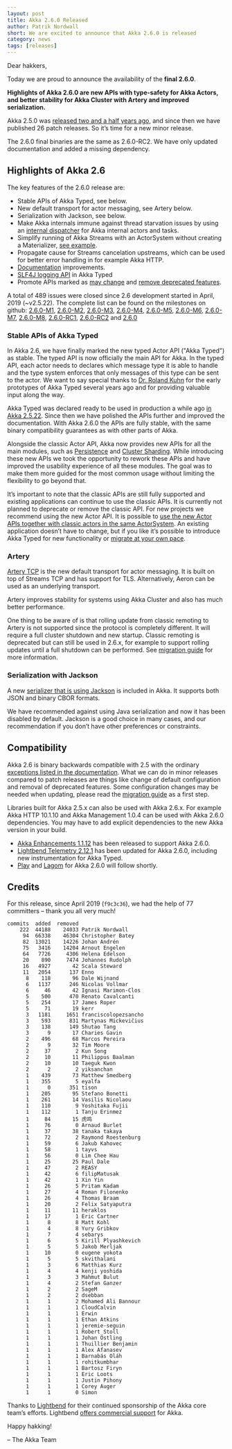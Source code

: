```yaml
---
layout: post
title: Akka 2.6.0 Released
author: Patrik Nordwall
short: We are excited to announce that Akka 2.6.0 is released
category: news
tags: [releases]
---
```


Dear hakkers,

Today we are proud to announce the availability of the **final 2.6.0**.

**Highlights of Akka 2.6.0 are new APIs with type-safety for Akka Actors, and better stability for Akka Cluster with Artery and improved serialization.**

Akka 2.5.0 was [released two and a half years ago](https://akka.io/blog/news/2017/04/13/akka-2.5.0-released), and since then we have published 26 patch releases. So it’s time for a new minor release.

The 2.6.0 final binaries are the same as 2.6.0-RC2. We have only updated documentation and added a missing dependency.

## Highlights of Akka 2.6

The key features of the 2.6.0 release are:

* Stable APIs of Akka Typed, see below.
* New default transport for actor messaging, see Artery below.
* Serialization with Jackson, see below.
* Make Akka internals immune against thread starvation issues by using an [internal dispatcher](https://doc.akka.io/docs/akka/2.6/typed/dispatchers.html#internal-dispatcher) for Akka internal actors and tasks.
* Simplify running of Akka Streams with an ActorSystem without creating a Materializer, [see example](https://doc.akka.io/docs/akka/2.6/stream/stream-quickstart.html#first-steps).
* Propagate cause for Streams cancelation upstreams, which can be used for better error handling in for example Akka HTTP.
* [Documentation](https://doc.akka.io/docs/akka/2.6/index.html) improvements.
* [SLF4J logging API](https://doc.akka.io/docs/akka/2.6/typed/logging.html) in Akka Typed
* Promote APIs marked as [may change](https://doc.akka.io/docs/akka/2.6/common/may-change.html) and [remove deprecated features](https://doc.akka.io/docs/akka/2.6/project/migration-guide-2.5.x-2.6.x.html#removed-features-that-were-deprecated).

A total of 489 issues were closed since 2.6 development started in April, 2019 (~v2.5.22). The complete list can be found on the milestones on github: [2.6.0-M1](https://github.com/akka/akka/milestone/140?closed=1), [2.6.0-M2](https://github.com/akka/akka/milestone/141?closed=1), [2.6.0-M3](https://github.com/akka/akka/milestone/143?closed=1), [2.6.0-M4](https://github.com/akka/akka/milestone/144?closed=1), [2.6.0-M5](https://github.com/akka/akka/milestone/145?closed=1), [2.6.0-M6](https://github.com/akka/akka/milestone/146?closed=1), [2.6.0-M7](https://github.com/akka/akka/milestone/148?closed=1), [2.6.0-M8](https://github.com/akka/akka/milestone/150?closed=1), [2.6.0-RC1](https://github.com/akka/akka/milestone/151?closed=1), [2.6.0-RC2](https://github.com/akka/akka/milestone/154?closed=1) and [2.6.0](https://github.com/akka/akka/milestone/155?closed=1)

### Stable APIs of Akka Typed

In Akka 2.6, we have finally marked the new typed Actor API ("Akka Typed") as stable. The typed API is now officially the main API for Akka. In the typed API, each actor needs to declares which message type it is able to handle and the type system enforces that only messages of this type can be sent to the actor. We want to say special thanks to [Dr. Roland Kuhn](https://github.com/rkuhn) for the early prototypes of Akka Typed several years ago and for providing valuable input along the way.

Akka Typed was declared ready to be used in production a while ago [in Akka 2.5.22](https://akka.io/blog/news/2019/04/10/akka-tyoed-prod-ready). Since then we have polished the APIs further and improved the documentation. With Akka 2.6.0 the APIs
are fully stable, with the same binary compatibility guarantees as with other parts of Akka.

Alongside the classic Actor API, Akka now provides new APIs for all the main modules, such as [Persistence](https://doc.akka.io/docs/akka/2.6/typed/index-persistence.html) and
[Cluster Sharding](https://doc.akka.io/docs/akka/2.6/typed/cluster-sharding.html). While introducing these new APIs we took the opportunity to rework these APIs and have improved the usability experience of all these modules. The goal was to make them more guided for the most common usage without limiting the flexibility to go beyond that.

It’s important to note that the classic APIs are still fully supported and existing applications can
continue to use the classic APIs. It is currently not planned to deprecate or remove the classic API. For new projects we recommend using the new Actor API. It is possible to [use the new Actor APIs together with classic actors in the same ActorSystem](https://doc.akka.io/docs/akka/2.6/typed/coexisting.html). An existing application doesn’t have to change, but if you like it’s possible to introduce Akka Typed for new functionality or [migrate at your own pace](https://doc.akka.io/docs/akka/2.6/typed/from-classic.html).


### Artery

[Artery TCP](https://doc.akka.io/docs/akka/2.6/remoting-artery.html) is the new default transport for actor messaging. It is built on top of Streams TCP and has support for TLS. Alternatively, Aeron can be used as an underlying transport.

Artery improves stability for systems using Akka Cluster and also has much better performance.

One thing to be aware of is that rolling update from classic remoting to Artery is not supported since the protocol is completely different. It will require a full cluster shutdown and new startup. Classic remoting is deprecated but can still be used in 2.6.x, for example to support rolling updates until a full shutdown can be performed. See [migration guide](https://doc.akka.io/docs/akka/2.6/project/migration-guide-2.5.x-2.6.x.html#remoting) for more information.

### Serialization with Jackson

A new [serializer that is using Jackson](https://doc.akka.io/docs/akka/2.6/serialization-jackson.html) is included in Akka. It supports both JSON and binary CBOR formats.

We have recommended against using Java serialization and now it has been disabled by default. Jackson is a good choice in many cases, and our recommendation if you don’t have other preferences or constraints.

## Compatibility

Akka 2.6 is binary backwards compatible with 2.5 with the ordinary [exceptions listed in the documentation](https://doc.akka.io/docs/akka/2.6/common/binary-compatibility-rules.html). 
What we can do in minor releases compared to patch releases are things like change of default configuration and removal of deprecated features. Some configuration changes may be needed when updating, please read the [migration guide](https://doc.akka.io/docs/akka/2.6/project/migration-guide-2.5.x-2.6.x.html) as a first step.

Libraries built for Akka 2.5.x can also be used with Akka 2.6.x. For example Akka HTTP 10.1.10 and Akka Management 1.0.4 can be used with Akka 2.6.0 dependencies. You may have to add explicit dependencies to the new Akka version in your build.

* [Akka Enhancements 1.1.12](https://doc.akka.io/docs/akka-enhancements/current/) has been released to support Akka 2.6.0.
* [Lightbend Telemetry 2.12.1](https://developer.lightbend.com/docs/telemetry/current/home.html) has been updated for Akka 2.6.0, including new instrumentation for Akka Typed.
* [Play](https://www.playframework.com) and [Lagom](https://www.lagomframework.com) for Akka 2.6.0 will follow shortly.

## Credits

For this release, since April 2019 (`f9c3c36`), we had the help of 77 committers – thank you all very much!

```
commits  added  removed
    222  44188    24033 Patrik Nordwall
     94  66338    46304 Christopher Batey
     82  13021    14226 Johan Andrén
     75   3416    14204 Arnout Engelen
     64   7726     4306 Helena Edelson
     20    890     7474 Johannes Rudolph
     16   4927       42 Scala Steward
     11   2054      137 Enno
      8    118       96 Dale Wijnand
      6   1137      246 Nicolas Vollmar
      6     46       42 Ignasi Marimon-Clos
      5    500      470 Renato Cavalcanti
      5    254       17 James Roper
      5     71       19 kerr
      3   1181     1651 franciscolopezsancho
      3    593      831 Martynas Mickevičius
      3    138      149 Shutao Tang
      3      9       17 Charies Gavin
      2    496       68 Marcos Pereira
      2      9       32 Tim Moore
      2     37        2 Kun Song
      2     10       11 Philippus Baalman
      2     10       10 Taeguk Kwon
      2      2        2 yiksanchan
      1    439       73 Matthew Smedberg
      1    355        5 eyalfa
      1      0      351 tison
      1    205       95 Stefano Bonetti
      1    261       14 Vasilis Nicolaou
      1    110        9 Yoshitaka Fujii
      1    112        1 Tanju Erinmez
      1     84       15 虎鸣
      1     76        0 Arnaud Burlet
      1     37       38 tanaka takaya
      1     72        2 Raymond Roestenburg
      1     59        6 Jakub Kahovec
      1     58        1 tayvs
      1     56        0 Lim Chee Hau
      1     25       25 Paul Dale
      1     47        2 REASY
      1     42        6 filipMatusak
      1     42        1 Xin Yin
      1     26        5 Pritam Kadam
      1     27        4 Roman Filonenko
      1     26        4 Thomas Braam
      1     20        2 Felix Satyaputra
      1     11       11 heraklos
      1     17        1 Eric Cartner
      1      8        8 Matt Kohl
      1      4        8 Yury Gribkov
      1      7        4 sebarys
      1      6        5 Kirill Plyashkevich
      1      5        5 Jakob Merljak
      1     10        0 eugene yokota
      1      5        5 skvithalani
      1      3        6 Matthias Kurz
      1      4        4 kenji yoshida
      1      3        3 Mahmut Bulut
      1      4        2 Stefan Ganzer
      1      2        2 SageM
      1      2        2 dsebban
      1      1        2 Mohamed Ali Bannour
      1      1        1 CloudCalvin
      1      1        1 Erwin
      1      1        1 Ethan Atkins
      1      1        1 jeremie-seguin
      1      1        1 Robert Stoll
      1      1        1 Johan Östling
      1      1        1 Thuillier Benjamin
      1      1        1 Alex Afanasev
      1      1        1 Barnabás Oláh
      1      1        1 rohitkumbhar
      1      1        1 Bartosz Firyn
      1      1        1 Eric Loots
      1      1        1 Justin Pihony
      1      1        1 Corey Auger
      1      1        0 Simon
```

Thanks to [Lightbend](https://www.lightbend.com/) for their continued sponsorship of the Akka core team’s efforts. Lightbend [offers commercial support](https://www.lightbend.com/lightbend-platform-subscription) for Akka.

Happy hakking!

– The Akka Team
